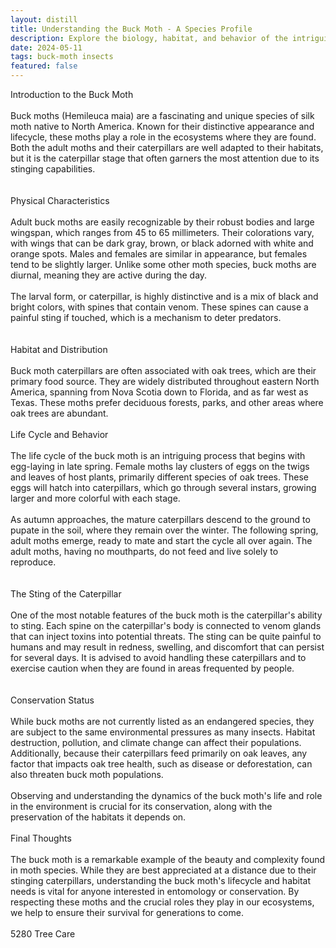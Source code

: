 ```yaml
---
layout: distill
title: Understanding the Buck Moth - A Species Profile
description: Explore the biology, habitat, and behavior of the intriguing Buck Moth in this detailed species profile. Learn more now!
date: 2024-05-11
tags: buck-moth insects
featured: false
---
```


Introduction to the Buck Moth<br /><br />Buck moths (Hemileuca maia) are a fascinating and unique species of silk moth native to North America. Known for their distinctive appearance and lifecycle, these moths play a role in the ecosystems where they are found. Both the adult moths and their caterpillars are well adapted to their habitats, but it is the caterpillar stage that often garners the most attention due to its stinging capabilities.<br /><br /><br />Physical Characteristics<br /><br />Adult buck moths are easily recognizable by their robust bodies and large wingspan, which ranges from 45 to 65 millimeters. Their colorations vary, with wings that can be dark gray, brown, or black adorned with white and orange spots. Males and females are similar in appearance, but females tend to be slightly larger. Unlike some other moth species, buck moths are diurnal, meaning they are active during the day.<br /><br />The larval form, or caterpillar, is highly distinctive and is a mix of black and bright colors, with spines that contain venom. These spines can cause a painful sting if touched, which is a mechanism to deter predators.<br /><br /><br />Habitat and Distribution<br /><br />Buck moth caterpillars are often associated with oak trees, which are their primary food source. They are widely distributed throughout eastern North America, spanning from Nova Scotia down to Florida, and as far west as Texas. These moths prefer deciduous forests, parks, and other areas where oak trees are abundant.<br /><br />Life Cycle and Behavior<br /><br />The life cycle of the buck moth is an intriguing process that begins with egg-laying in late spring. Female moths lay clusters of eggs on the twigs and leaves of host plants, primarily different species of oak trees. These eggs will hatch into caterpillars, which go through several instars, growing larger and more colorful with each stage.<br /><br />As autumn approaches, the mature caterpillars descend to the ground to pupate in the soil, where they remain over the winter. The following spring, adult moths emerge, ready to mate and start the cycle all over again. The adult moths, having no mouthparts, do not feed and live solely to reproduce.<br /><br /><br />The Sting of the Caterpillar<br /><br />One of the most notable features of the buck moth is the caterpillar's ability to sting. Each spine on the caterpillar's body is connected to venom glands that can inject toxins into potential threats. The sting can be quite painful to humans and may result in redness, swelling, and discomfort that can persist for several days. It is advised to avoid handling these caterpillars and to exercise caution when they are found in areas frequented by people.<br /><br /><br />Conservation Status<br /><br />While buck moths are not currently listed as an endangered species, they are subject to the same environmental pressures as many insects. Habitat destruction, pollution, and climate change can affect their populations. Additionally, because their caterpillars feed primarily on oak leaves, any factor that impacts oak tree health, such as disease or deforestation, can also threaten buck moth populations.<br /><br />Observing and understanding the dynamics of the buck moth's life and role in the environment is crucial for its conservation, along with the preservation of the habitats it depends on.<br /><br />Final Thoughts<br /><br />The buck moth is a remarkable example of the beauty and complexity found in moth species. While they are best appreciated at a distance due to their stinging caterpillars, understanding the buck moth's lifecycle and habitat needs is vital for anyone interested in entomology or conservation. By respecting these moths and the crucial roles they play in our ecosystems, we help to ensure their survival for generations to come.<br /><br />5280 Tree Care
